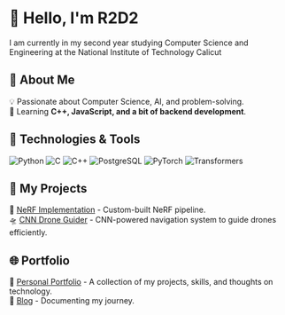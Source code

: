 # 👋 Hello, I'm R2D2

I am currently in my second year studying Computer Science and Engineering at the National Institute of Technology Calicut

## 🚀 About Me
💡 Passionate about Computer Science, AI, and problem-solving.  
📖 Learning **C++, JavaScript, and a bit of backend development**.  

## 🔧 Technologies & Tools
![Python](https://img.shields.io/badge/-Python-3776AB?logo=python&logoColor=white&style=flat-square)
![C](https://img.shields.io/badge/-C-00599C?logo=c&logoColor=white&style=flat-square)
![C++](https://img.shields.io/badge/-C++-00599C?logo=c%2B%2B&logoColor=white&style=flat-square)
![PostgreSQL](https://img.shields.io/badge/-PostgreSQL-336791?logo=postgresql&logoColor=white&style=flat-square)
![PyTorch](https://img.shields.io/badge/-PyTorch-EE4C2C?logo=pytorch&logoColor=white&style=flat-square)
![Transformers](https://img.shields.io/badge/-Transformers-FF9900?logo=huggingface&logoColor=white&style=flat-square)


## 📌 My Projects
🚀 [NeRF Implementation](https://github.com/R2D2-08/NeRF) - Custom-built NeRF pipeline.  
🛸 [CNN Drone Guider](https://github.com/R2D2-08/MiniDroneCNN) - CNN-powered navigation system to guide drones efficiently.  

## 🌐 Portfolio
🎨 [Personal Portfolio](https://portfolio-lac-tau-56.vercel.app/) - A collection of my projects, skills, and thoughts on technology.  
📜 [Blog](https://blog-beta-murex-91.vercel.app/) - Documenting my journey.  
